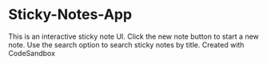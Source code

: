 # Sticky-Notes-App
This is an interactive sticky note UI. 
Click the new note button to start a new note. 
Use the search option to search sticky notes by title.
Created with CodeSandbox


